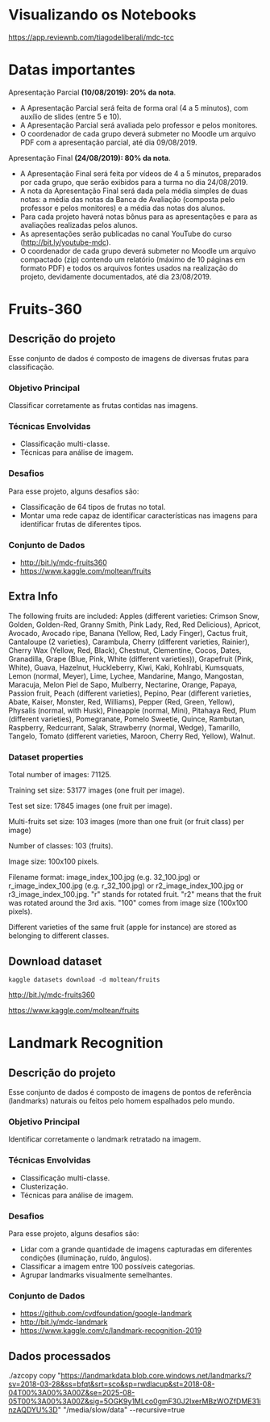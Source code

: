 # Visualizando os Notebooks
https://app.reviewnb.com/tiagodeliberali/mdc-tcc


# Datas importantes
Apresentação Parcial **(10/08/2019): 20% da nota**.
 - A Apresentação Parcial será feita de forma oral (4 a 5 minutos), com auxílio de slides (entre 5 e 10).
 - A Apresentação Parcial será avaliada pelo professor e pelos monitores.
 - O coordenador de cada grupo deverá submeter no Moodle um arquivo PDF com a apresentação
parcial, até dia 09/08/2019.

Apresentação Final **(24/08/2019): 80% da nota**.
 - A Apresentação Final será feita por vídeos de 4 a 5 minutos, preparados por cada grupo, que serão
exibidos para a turma no dia 24/08/2019.
 - A nota da Apresentação Final será dada pela média simples de duas notas: a média das notas da
Banca de Avaliação (composta pelo professor e pelos monitores) e a média das notas dos alunos.
 - Para cada projeto haverá notas bônus para as apresentações e para as avaliações realizadas pelos
alunos.
 - As apresentações serão publicadas no canal YouTube do curso (http://bit.ly/youtube-mdc).
 - O coordenador de cada grupo deverá submeter no Moodle um arquivo compactado (zip) contendo
um relatório (máximo de 10 páginas em formato PDF) e todos os arquivos fontes usados na realização
do projeto, devidamente documentados, até dia 23/08/2019.

# Fruits-360

## Descrição do projeto
Esse conjunto de dados é composto de imagens de diversas frutas para classificação.

### Objetivo Principal
Classificar corretamente as frutas contidas nas imagens.

### Técnicas Envolvidas
 - Classificação multi-classe.
 -  Técnicas para análise de imagem.

### Desafios
Para esse projeto, alguns desafios são:
 -  Classificação de 64 tipos de frutas no total.
 -  Montar uma rede capaz de identificar características nas imagens para identificar frutas de diferentes tipos.


### Conjunto de Dados
 -  http://bit.ly/mdc-fruits360
 -  https://www.kaggle.com/moltean/fruits


## Extra Info
The following fruits are included: Apples (different varieties: Crimson Snow, Golden, Golden-Red, Granny Smith, Pink Lady, Red, Red Delicious), Apricot, Avocado, Avocado ripe, Banana (Yellow, Red, Lady Finger), Cactus fruit, Cantaloupe (2 varieties), Carambula, Cherry (different varieties, Rainier), Cherry Wax (Yellow, Red, Black), Chestnut, Clementine, Cocos, Dates, Granadilla, Grape (Blue, Pink, White (different varieties)), Grapefruit (Pink, White), Guava, Hazelnut, Huckleberry, Kiwi, Kaki, Kohlrabi, Kumsquats, Lemon (normal, Meyer), Lime, Lychee, Mandarine, Mango, Mangostan, Maracuja, Melon Piel de Sapo, Mulberry, Nectarine, Orange, Papaya, Passion fruit, Peach (different varieties), Pepino, Pear (different varieties, Abate, Kaiser, Monster, Red, Williams), Pepper (Red, Green, Yellow), Physalis (normal, with Husk), Pineapple (normal, Mini), Pitahaya Red, Plum (different varieties), Pomegranate, Pomelo Sweetie, Quince, Rambutan, Raspberry, Redcurrant, Salak, Strawberry (normal, Wedge), Tamarillo, Tangelo, Tomato (different varieties, Maroon, Cherry Red, Yellow), Walnut.

### Dataset properties

Total number of images: 71125.

Training set size: 53177 images (one fruit per image).

Test set size: 17845 images (one fruit per image).

Multi-fruits set size: 103 images (more than one fruit (or fruit class) per image)

Number of classes: 103 (fruits).

Image size: 100x100 pixels.

Filename format: image_index_100.jpg (e.g. 32_100.jpg) or r_image_index_100.jpg (e.g. r_32_100.jpg) or r2_image_index_100.jpg or r3_image_index_100.jpg. "r" stands for rotated fruit. "r2" means that the fruit was rotated around the 3rd axis. "100" comes from image size (100x100 pixels).

Different varieties of the same fruit (apple for instance) are stored as belonging to different classes.

## Download dataset
`kaggle datasets download -d moltean/fruits`

http://bit.ly/mdc-fruits360

https://www.kaggle.com/moltean/fruits


# Landmark Recognition

## Descrição do projeto
Esse conjunto de dados é composto de imagens de pontos de referência (landmarks) naturais ou feitos pelo homem
espalhados pelo mundo.

### Objetivo Principal
Identificar corretamente o landmark retratado na imagem.

### Técnicas Envolvidas
 - Classificação multi-classe.
 - Clusterização.
 - Técnicas para análise de imagem.

### Desafios
Para esse projeto, alguns desafios são:
 - Lidar com a grande quantidade de imagens capturadas em diferentes condições (iluminação, ruído, ângulos).
 - Classificar a imagem entre 100 possíveis categorias.
 - Agrupar landmarks visualmente semelhantes.
 
### Conjunto de Dados
 - https://github.com/cvdfoundation/google-landmark
 - http://bit.ly/mdc-landmark
 - https://www.kaggle.com/c/landmark-recognition-2019

 
## Dados processados
./azcopy copy "https://landmarkdata.blob.core.windows.net/landmarks/?sv=2018-03-28&ss=bfqt&srt=sco&sp=rwdlacup&st=2018-08-04T00%3A00%3A00Z&se=2025-08-05T00%3A00%3A00Z&sig=5OGK9y1MLco0gmF30J2IxerMBzWOZfDME31inzAQDYU%3D" "/media/slow/data" --recursive=true
